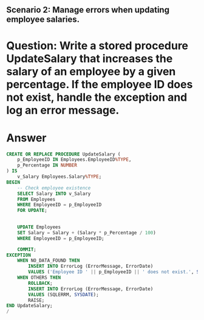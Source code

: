 ## Scenario 2: Manage errors when updating employee salaries.
# Question: Write a stored procedure UpdateSalary that increases the salary of an employee by a given percentage. If the employee ID does not exist, handle the exception and log an error message.
# Answer
```sql
CREATE OR REPLACE PROCEDURE UpdateSalary (
    p_EmployeeID IN Employees.EmployeeID%TYPE,
    p_Percentage IN NUMBER
) IS
    v_Salary Employees.Salary%TYPE;
BEGIN
    -- Check employee existence
    SELECT Salary INTO v_Salary
    FROM Employees
    WHERE EmployeeID = p_EmployeeID
    FOR UPDATE;

    
    UPDATE Employees
    SET Salary = Salary + (Salary * p_Percentage / 100)
    WHERE EmployeeID = p_EmployeeID;

    COMMIT;
EXCEPTION
    WHEN NO_DATA_FOUND THEN
        INSERT INTO ErrorLog (ErrorMessage, ErrorDate)
        VALUES ('Employee ID ' || p_EmployeeID || ' does not exist.', SYSDATE);
    WHEN OTHERS THEN
        ROLLBACK;
        INSERT INTO ErrorLog (ErrorMessage, ErrorDate)
        VALUES (SQLERRM, SYSDATE);
        RAISE;
END UpdateSalary;
/
```